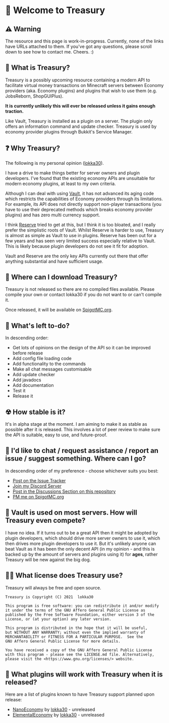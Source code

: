 # 💼 Welcome to Treasury

## ⚠ Warning
The resource and this page is work-in-progress. Currently, none of the links have URLs attached
to them. If you've got any questions, please scroll down to see how to contact me. Cheers. :)

## 📜 What is Treasury?

Treasury is a possibly upcoming resource containing a modern API to facilitate virtual money
transactions on Minecraft servers between Economy providers (aka. Economy plugins) and plugins
that wish to use them (e.g. JobsReborn, ShopGUIPlus).

**It is currently unlikely this will ever be released unless it gains enough traction.**

Like Vault, Treasury is installed as a plugin on a server. The plugin only offers an information
command and update checker. Treasury is used by economy provider plugins through Bukkit's
Service Manager.

## ❓ Why Treasury?

The following is my personal opinion ([lokka30]()).

I have a drive to make things better for server owners and plugin developers. I've found that the
existing economy APIs are unsuitable for modern economy plugins, at least to my own criteria.

Although I can deal with using [Vault](), it has not advanced its aging code which restricts the
capabilities of Economy providers through its limitations. For example, its API does not directly
support non-player transactions (you have to use their deprecated methods which breaks economy
provider plugins) and has zero multi currency support.

I think [Reserve]() tried to get at this, but I think it is too bloated, and I really prefer the
simplistic roots of Vault. Whilst Reserve is harder to use, Treasury is almost as simple as Vault
to use in plugins. Reserve has been out for a few years and has seen very limited success especially
relative to Vault. This is likely because plugin developers do not see it fit for adoption.

Vault and Reserve are the only key APIs currently out there that offer anything substantial and have
sufficient usage.

## 📂 Where can I download Treasury?

Treasury is not released so there are no compiled files available. Please compile your own or
contact lokka30 if you do not want to or can't compile it.

Once released, it will be available on [SpigotMC.org]().

## 📃 What's left to-do?

In descending order:

- Get lots of opinions on the design of the API so it can be improved before release
- Add config file loading code
- Add functionality to the commands
- Make all chat messages customisable
- Add update checker
- Add javadocs
- Add documentation
- Test it
- Release it

## ☢ How stable is it?

It's in alpha stage at the moment. I am aiming to make it as stable as possible after it is released.
This involves a lot of peer review to make sure the API is suitable, easy to use, and future-proof.

## 💬 I'd like to chat / request assistance / report an issue / suggest something. Where can I go?

In descending order of my preference - choose whichever suits you best:

* [Post on the Issue Tracker]()
* [Join my Discord Server]()
* [Post in the Discussions Section on this repository]()
* [PM me on SpigotMC.org]()

## 🤔 Vault is used on most servers. How will Treasury even compete?

I have no idea. If it turns out to be a great API then it might be adopted by plugin developers,
which should drive more server owners to use it, which then drives more plugin developers to use it.
But it's unlikely anyone can beat Vault as it has been the only decent API (in my opinion - and this
is backed up by the amount of servers and plugins using it) for **ages**, rather Treasury will be
new against the big dog.

## 👩‍⚖️ What license does Treasury use?

Treasury will always be free and open source.

```
Treasury is Copyright (C) 2021  lokka30

This program is free software: you can redistribute it and/or modify
it under the terms of the GNU Affero General Public License as
published by the Free Software Foundation, either version 3 of the
License, or (at your option) any later version.

This program is distributed in the hope that it will be useful,
but WITHOUT ANY WARRANTY; without even the implied warranty of
MERCHANTABILITY or FITNESS FOR A PARTICULAR PURPOSE.  See the
GNU Affero General Public License for more details.

You have received a copy of the GNU Affero General Public License
with this program - please see the LICENSE.md file. Alternatively,
please visit the <https://www.gnu.org/licenses/> website.
```

## 🧱 What plugins will work with Treasury when it is released?

Here are a list of plugins known to have Treasury support planned upon release:
* [NanoEconomy]() by [lokka30]() - unreleased
* [ElementalEconomy]() by [lokka30]() - unreleased